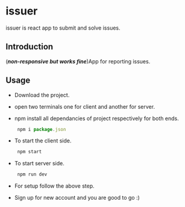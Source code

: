 # issuer
issuer is react app to submit and solve issues.

## Introduction
(***non-responsive but works fine***)App for reporting issues. 

## Usage

* Download the project.
* open two terminals one for client and another for server.
* npm install all dependancies of project respectively for both ends.
  ```js
   npm i package.json
  ```
* To start the client side. 
  ```js
   npm start
  ```
* To start server side. 
  ```js
   npm run dev
  ```
* For setup follow the above step.

* Sign up for new account and you are good to go :) 

